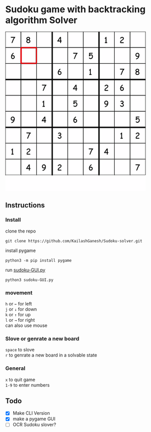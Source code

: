# Sudoku game with backtracking algorithm Solver 

<img src="img/sudoku.gif" width="440" height="500">  

## Instructions
### Install
clone the repo  

    git clone https://github.com/KailashGanesh/Sudoku-solver.git

install pygame  

    python3 -m pip install pygame

run [sudoku-GUI.py](/sudoku-GUI.py)

    python3 sudoku-GUI.py

### movement
`h` or `←` for left  
`j` or `↓` for down  
`k` or `↑` for up  
`l` or `→` for right  
can also use mouse  
### Slove or genrate a new board  
`space` to slove  
`r` to genrate a new board in a solvable state  
### General
`x` to quit game  
`1-9` to enter numbers  
## Todo
- [X] Make CLI Version
- [X] make a pygame GUI  
- [ ] OCR Sudoku slover?

